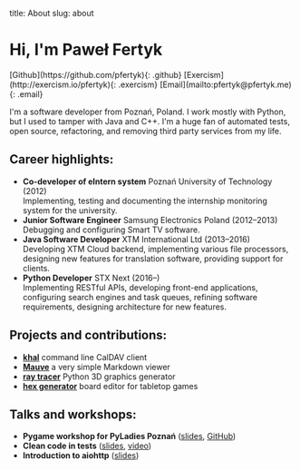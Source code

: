 title: About
slug: about

# Hi, I'm Paweł Fertyk

<div class="photo"></div>
<div class="social-links" markdown="1">
[Github](https://github.com/pfertyk){: .github}
[Exercism](http://exercism.io/pfertyk){: .exercism}
[Email](mailto:pfertyk@pfertyk.me){: .email}
</div>

I'm a software developer from Poznań, Poland.
I work mostly with Python, but I used to tamper with Java and C++.
I'm a huge fan of automated tests, open source, refactoring,
and removing third party services from my life.

## Career highlights:
* **Co-developer of eIntern system** Poznań University of Technology (2012)  
 Implementing, testing and documenting the internship monitoring system for the university.
* **Junior Software Engineer** Samsung Electronics Poland (2012&ndash;2013)  
 Debugging and configuring Smart TV software.
* **Java Software Developer** XTM International Ltd (2013&ndash;2016)  
 Developing XTM Cloud backend, implementing various file processors, designing new features for translation software, providing support for clients.
* **Python Developer** STX Next (2016&ndash;)  
Implementing RESTful APIs, developing front-end applications, configuring search engines and task queues, refining software requirements, designing architecture for new features.

## Projects and contributions:

* [**khal**](https://github.com/pimutils/khal) command line CalDAV client
* [**Mauve**](https://github.com/pfertyk/mauve) a very simple Markdown viewer
* [**ray tracer**](https://github.com/pfertyk/ray_tracer) Python 3D graphics generator
* [**hex generator**](https://github.com/pfertyk/hex_generator) board editor for tabletop games

## Talks and workshops:

* **Pygame workshop for PyLadies Poznań** ([slides](http://pyladies-pygame.pfertyk.me), [GitHub](https://github.com/pfertyk/workshop-pyladies-pygame))
* **Clean code in tests** ([slides](http://summit-clean-tests.pfertyk.me), [video](https://www.youtube.com/watch?v=SFDqVP7iP6k&index=8&list=PLwXxS6lAcQUNMUGloNZmlB1dbE95XhQDs))
* **Introduction to aiohttp** ([slides](http://aiohttp.pfertyk.me))
